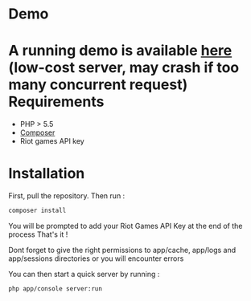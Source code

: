 Demo
====
A running demo is available [here](http://thomas-choquet.fr:8888/EUW/Hyn%20Chokapix) (low-cost server, may crash if too many concurrent request) 
Requirements
============
* PHP > 5.5
* [Composer](https://getcomposer.org/)
* Riot games API key

Installation
============
First, pull the repository. Then run :
```bash
composer install
```
You will be prompted to add your Riot Games API Key at the end of the process
That's it !

Dont forget to give the right permissions to app/cache, app/logs and app/sessions directories or you will encounter errors

You can then start a quick server by running :
```bash
php app/console server:run
```


